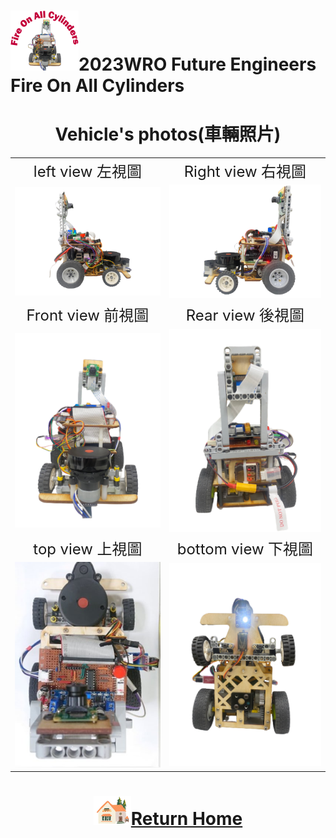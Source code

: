 ![LOGO](../other/img/logo.png)2023WRO Future Engineers Fire On All Cylinders  
=====
# <div align="center">Vehicle's photos(車輛照片)</div> 

|        |        |  
| :----: | :----: |  
|  <font size="5">left view 左視圖 </font> | <font size="5">Right view 右視圖  </font> |
| <img src="./img/Left_view.png"  width = "400" alt="Image" > | <img src="./img/Right_view.png" width = "400" alt="Image" >  |
|  <font size="5"> Front view  前視圖 </font>|  <font size="5">Rear view 後視圖  </font> |    
| <img src="./img/front_view.png" width="400" alt="Image" > | <img src="./img/rear_view.png" width="400" alt="Image" > | 
|  <font size="5">top view 上視圖 </font> |  <font size="5">bottom view 下視圖 </font> |   
| <img src="./img/up.jpg" width = "300"  alt="Image"> | <img src="./img/bottom-view.png" width="400" alt="Image" > |   


# <div align="center">![HOME](../other/img/Home.png)[Return Home](../)</div> 
